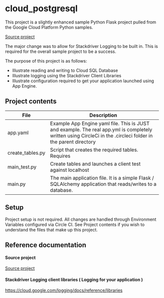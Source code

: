 cloud_postgresql 
==========

This project is a slightly enhanced sample Python Flask project pulled from the Google Cloud Platform Python samples. 

[Source project](https://github.com/GoogleCloudPlatform/python-docs-samples/tree/master/appengine/flexible/cloudsql_postgresql)

The major change was to allow for Stackdriver Logging to be built in.  This is required for the overall sample project to be a success.

The purpose of this project is as follows:

* Illustrate reading and writing to Cloud SQL Database
* Illustrate logging using the Stackdriver Client Libraries
* Illustrate configuration required to get your application launched using App Engine.


Project contents
----------

| File   |  Description    |
|---        |---              |
| app.yaml   |   Example App Engine yaml file.  This is JUST and example.  The real app.yml is completely written using CircleCi in the .circleci folder in the parent directory  |
| create_tables.py |  Script that creates the required tables.  Requires  |
| main_test.py |  Create tables and launches a client test against localhost  |
| main.py     |  The main application file.  It is a simple Flask / SQLAlchemy application that reads/writes to a database. |


Setup
----------

Project setup is not required.  All changes are handled through Environment Variables configured via Circle CI.
See Project contents if you wish to understand the files that make up this project.


Reference documentation
----------

#### Source project
[Source project](https://github.com/GoogleCloudPlatform/python-docs-samples/tree/master/appengine/flexible/cloudsql_postgresql)

#### Stackdriver Logging client libraries ( Logging for your application ) 
https://cloud.google.com/logging/docs/reference/libraries 